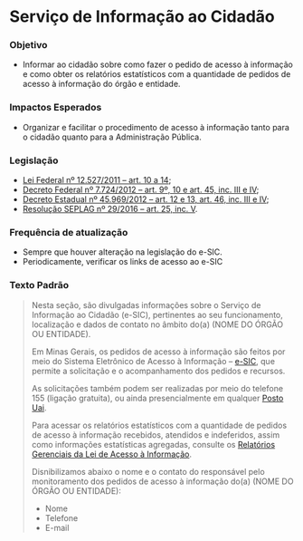 # Serviço de Informação ao Cidadão 

### Objetivo
- Informar ao cidadão sobre como fazer o pedido de acesso à informação e como obter os relatórios estatísticos com a quantidade de pedidos de acesso à informação do órgão e entidade. 

### Impactos Esperados
-	Organizar e facilitar o procedimento de acesso à informação tanto para o cidadão quanto para a Administração Pública.

### Legislação
-	[Lei Federal nº 12.527/2011 – art. 10 a 14](http://www.planalto.gov.br/ccivil_03/_ato2011-2014/2011/lei/l12527.htm#art10);
-	[Decreto Federal nº 7.724/2012 – art. 9º, 10 e art. 45, inc. III e IV](http://www.planalto.gov.br/ccivil_03/_ato2011-2014/2012/decreto/d7724.htm);
-	[Decreto Estadual nº 45.969/2012 – art. 12 e 13, art. 46, inc. III e IV](https://www.almg.gov.br/consulte/legislacao/completa/completa.html?tipo=DEC&num=45969&ano=2012);
-	[Resolução SEPLAG nº 29/2016 – art. 25, inc. V](http://www.planejamento.mg.gov.br/sites/default/files/documentos/resolucao_sitios_seplag_29_de_05_07_2016_1.pdf).

### Frequência de atualização
-	Sempre que houver alteração na legislação do e-SIC.
-	Periodicamente, verificar os links de acesso ao e-SIC

### Texto Padrão

> Nesta seção, são divulgadas informações sobre o Serviço de Informação ao Cidadão (e-SIC), pertinentes ao seu funcionamento, localização e dados de contato no âmbito do(a) (NOME DO ÓRGÃO OU ENTIDADE). 
> 
> Em Minas Gerais, os pedidos de acesso à informação são feitos por meio do Sistema Eletrônico de Acesso à Informação – [e-SIC](http://www.acessoainformacao.mg.gov.br), que permite a solicitação e o acompanhamento dos pedidos e recursos.
> 
> As solicitações também podem ser realizadas por meio do telefone 155 (ligação gratuita), ou ainda presencialmente em qualquer [Posto Uai](https://www.mg.gov.br/pagina/unidades-de-atendimento-integrado-uai).
> 
> Para acessar os relatórios estatísticos com a quantidade de pedidos de acesso à informação recebidos, atendidos e indeferidos, assim como informações estatísticas agregadas, consulte os [Relatórios Gerenciais da Lei de Acesso à Informação](https://www.transparencia.mg.gov.br/o-que-e#relatorios-gerenciais-lei-de-acesso-a-informacao).
> 
> Disnibilizamos abaixo o nome e o contato do responsável pelo monitoramento dos pedidos de acesso à informação do(a) (NOME DO ÓRGÃO OU ENTIDADE):
>
> - Nome
> - Telefone
> - E-mail

